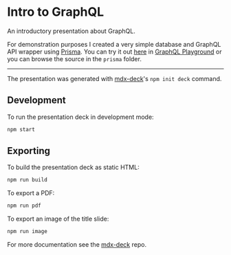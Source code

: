 # Intro to GraphQL

An introductory presentation about GraphQL.

For demonstration purposes I created a very simple database and GraphQL API wrapper using [Prisma](https://prisma.io). You can try it out [here](https://eu1.prisma.sh/mate-papp-6c597a/intro-to-graphql/demo) in [GraphQL Playground](https://github.com/prisma/graphql-playground) or you can browse the source in the `prisma` folder.

---

The presentation was generated with [mdx-deck][]'s `npm init deck` command.

## Development

To run the presentation deck in development mode:

```sh
npm start
```

## Exporting

To build the presentation deck as static HTML:

```sh
npm run build
```

To export a PDF:

```sh
npm run pdf
```

To export an image of the title slide:

```sh
npm run image
```

For more documentation see the [mdx-deck][] repo.

[mdx-deck]: https://github.com/jxnblk/mdx-deck
